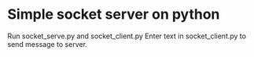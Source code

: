 # Simple socket server on python
Run socket_serve.py and socket_client.py
Enter text in socket_client.py to send message to server.
